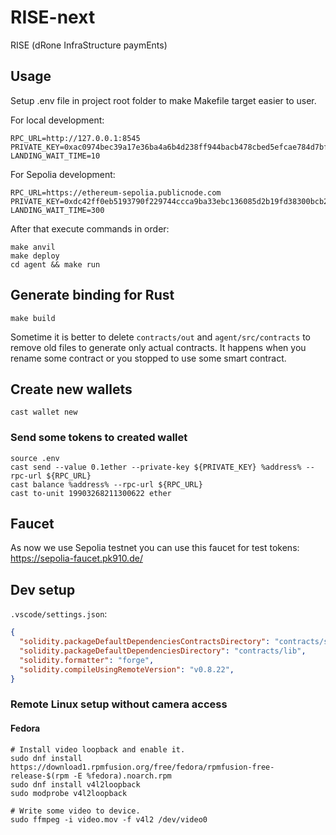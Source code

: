# RISE-next

RISE (dRone InfraStructure paymEnts)

## Usage

Setup .env file in project root folder to make Makefile target easier to user.


For local development:

```shell
RPC_URL=http://127.0.0.1:8545
PRIVATE_KEY=0xac0974bec39a17e36ba4a6b4d238ff944bacb478cbed5efcae784d7bf4f2ff80
LANDING_WAIT_TIME=10
```

For Sepolia development:

```shell
RPC_URL=https://ethereum-sepolia.publicnode.com
PRIVATE_KEY=0xdc42ff0eb5193790f229744ccca9ba33ebc136085d2b19fd38300bcb2e96a7f2
LANDING_WAIT_TIME=300
```

After that execute commands in order:

```shell
make anvil
make deploy
cd agent && make run
```

## Generate binding for Rust

```shell
make build
```

Sometime it is better to delete `contracts/out` and `agent/src/contracts` to remove old files to generate only actual contracts.
It happens when you rename some contract or you stopped to use some smart contract.

## Create new wallets

```shell
cast wallet new
```

### Send some tokens to created wallet

```shell
source .env
cast send --value 0.1ether --private-key ${PRIVATE_KEY} %address% --rpc-url ${RPC_URL}
cast balance %address% --rpc-url ${RPC_URL}
cast to-unit 19903268211300622 ether
```

## Faucet

As now we use Sepolia testnet you can use this faucet for test tokens: https://sepolia-faucet.pk910.de/

## Dev setup

`.vscode/settings.json`:

```json
{
  "solidity.packageDefaultDependenciesContractsDirectory": "contracts/src",
  "solidity.packageDefaultDependenciesDirectory": "contracts/lib",
  "solidity.formatter": "forge",
  "solidity.compileUsingRemoteVersion": "v0.8.22",
}
```

### Remote Linux setup without camera access

#### Fedora

```shell
# Install video loopback and enable it.
sudo dnf install https://download1.rpmfusion.org/free/fedora/rpmfusion-free-release-$(rpm -E %fedora).noarch.rpm
sudo dnf install v4l2loopback
sudo modprobe v4l2loopback

# Write some video to device.
sudo ffmpeg -i video.mov -f v4l2 /dev/video0
```
